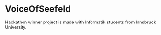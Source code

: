 # VoiceOfSeefeld
Hackathon winner project is made with Informatik students from Innsbruck University.
